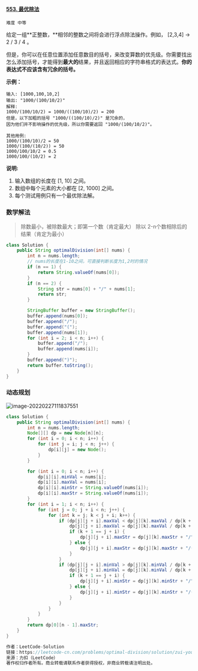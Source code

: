 #### [553. 最优除法](https://leetcode-cn.com/problems/optimal-division/)

`难度 中等`



给定一组**正整数，**相邻的整数之间将会进行浮点除法操作。例如， [2,3,4] -> 2 / 3 / 4 。

但是，你可以在任意位置添加任意数目的括号，来改变算数的优先级。你需要找出怎么添加括号，才能得到**最大的**结果，并且返回相应的字符串格式的表达式。**你的表达式不应该含有冗余的括号。**

**示例：**

```
输入: [1000,100,10,2]
输出: "1000/(100/10/2)"
解释:
1000/(100/10/2) = 1000/((100/10)/2) = 200
但是，以下加粗的括号 "1000/((100/10)/2)" 是冗余的，
因为他们并不影响操作的优先级，所以你需要返回 "1000/(100/10/2)"。

其他用例:
1000/(100/10)/2 = 50
1000/(100/(10/2)) = 50
1000/100/10/2 = 0.5
1000/100/(10/2) = 2
```

**说明:**

1. 输入数组的长度在 [1, 10] 之间。
2. 数组中每个元素的大小都在 [2, 1000] 之间。
3. 每个测试用例只有一个最优除法解。



### 数学解法

> 除数最小，被除数最大；即第一个数（肯定最大）  除以 2-n个数相除后的结果（肯定为最小）



```java
class Solution {
    public String optimalDivision(int[] nums) {
        int n = nums.length;
        // nums的长度在1-10之间，可直接判断长度为1,2时的情况
        if (n == 1) {
            return String.valueOf(nums[0]);
        }
        if (n == 2) {
            String str = nums[0] + "/" + nums[1];
            return str;
        }

        StringBuffer buffer = new StringBuffer();
        buffer.append(nums[0]);
        buffer.append("/");
        buffer.append("(");
        buffer.append(nums[1]);
        for (int i = 2; i < n; i++) {
            buffer.append("/");
            buffer.append(nums[i]);
        }
        buffer.append(")");
        return buffer.toString();
    }
}
```



### 动态规划



![image-20220227111837551](C:\Users\26442\AppData\Roaming\Typora\typora-user-images\image-20220227111837551.png)



```java
class Solution {
    public String optimalDivision(int[] nums) {
        int n = nums.length;
        Node[][] dp = new Node[n][n];
        for (int i = 0; i < n; i++) {
            for (int j = i; j < n; j++) {
                dp[i][j] = new Node();
            }
        }

        for (int i = 0; i < n; i++) {
            dp[i][i].minVal = nums[i];
            dp[i][i].maxVal = nums[i];
            dp[i][i].minStr = String.valueOf(nums[i]);
            dp[i][i].maxStr = String.valueOf(nums[i]);
        }
        for (int i = 1; i < n; i++) {
            for (int j = 0; j + i < n; j++) {
                for (int k = j; k < j + i; k++) {
                    if (dp[j][j + i].maxVal < dp[j][k].maxVal / dp[k + 1][j + i].minVal) {
                        dp[j][j + i].maxVal = dp[j][k].maxVal / dp[k + 1][j + i].minVal;
                        if (k + 1 == j + i) {
                            dp[j][j + i].maxStr = dp[j][k].maxStr + "/" + dp[k + 1][j + i].minStr;
                        } else {
                            dp[j][j + i].maxStr = dp[j][k].maxStr + "/(" + dp[k + 1][j + i].minStr + ")";
                        }
                    }
                    if (dp[j][j + i].minVal > dp[j][k].minVal / dp[k + 1][j + i].maxVal) {
                        dp[j][j + i].minVal = dp[j][k].minVal / dp[k + 1][j + i].maxVal;
                        if (k + 1 == j + i) {
                            dp[j][j + i].minStr = dp[j][k].minStr + "/" + dp[k + 1][j + i].maxStr; 
                        } else {
                            dp[j][j + i].minStr = dp[j][k].minStr + "/(" + dp[k + 1][j + i].maxStr + ")"; 
                        }
                    }
                }
            }
        }
        return dp[0][n - 1].maxStr;
    }
}

作者：LeetCode-Solution
链接：https://leetcode-cn.com/problems/optimal-division/solution/zui-you-chu-fa-by-leetcode-solution-lf4c/
来源：力扣（LeetCode）
著作权归作者所有。商业转载请联系作者获得授权，非商业转载请注明出处。
```

